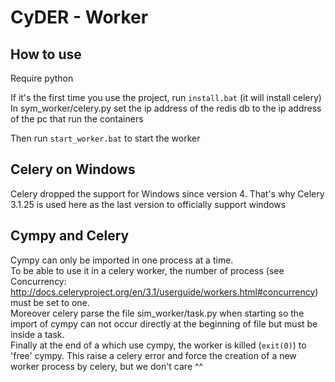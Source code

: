 CyDER - Worker
=======

How to use
----

Require python

If it's the first time you use the project, run `install.bat` (it will install celery)  
In sym_worker/celery.py set the ip address of the redis db to the ip address of the pc that run the containers

Then run `start_worker.bat` to start the worker

Celery on Windows
-------

Celery dropped the support for Windows since version 4. That's why Celery 3.1.25 is used here as the last version to officially support windows

Cympy and Celery
-----

Cympy can only be imported in one process at a time.  
To be able to use it in a celery worker, the number of process (see Concurrency: http://docs.celeryproject.org/en/3.1/userguide/workers.html#concurrency) must be set to one.  
Moreover celery parse the file sim_worker/task.py when starting so the import of cympy can not occur directly at the beginning of file but must be inside a task.  
Finally at the end of a which use cympy, the worker is killed (`exit(0)`) to 'free' cympy. This raise a celery error and force the creation of a new worker process by celery, but we don't care ^^
